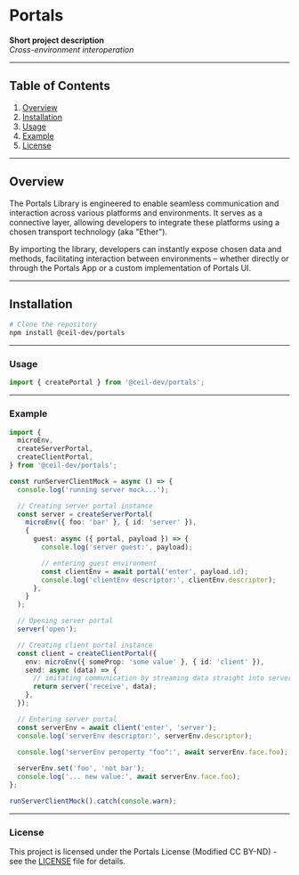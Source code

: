 # Portals

**Short project description**  
_Cross-environment interoperation_

---

## Table of Contents

1. [Overview](#overview)
2. [Installation](#installation)
3. [Usage](#usage)
4. [Example](#example)
5. [License](#license)

---

## Overview

The Portals Library is engineered to enable seamless communication and interaction across various platforms and environments. It serves as a connective layer, allowing developers to integrate these platforms using a chosen transport technology (aka "Ether").

By importing the library, developers can instantly expose chosen data and methods, facilitating interaction between environments – whether directly or through the Portals App or a custom implementation of Portals UI.

---

## Installation

```bash
# Clone the repository
npm install @ceil-dev/portals
```

---

### Usage

```javascript
import { createPortal } from '@ceil-dev/portals';
```

---

### Example

```typescript
import {
  microEnv,
  createServerPortal,
  createClientPortal,
} from '@ceil-dev/portals';

const runServerClientMock = async () => {
  console.log('running server mock...');

  // Creating server portal instance
  const server = createServerPortal(
    microEnv({ foo: 'bar' }, { id: 'server' }),
    {
      guest: async ({ portal, payload }) => {
        console.log('server guest:', payload);

        // entering guest environment
        const clientEnv = await portal('enter', payload.id);
        console.log('clientEnv descriptor:', clientEnv.descriptor);
      },
    }
  );

  // Opening server portal
  server('open');

  // Creating client portal instance
  const client = createClientPortal({
    env: microEnv({ someProp: 'some value' }, { id: 'client' }),
    send: async (data) => {
      // imitating communication by streaming data straight into server portal
      return server('receive', data);
    },
  });

  // Entering server portal
  const serverEnv = await client('enter', 'server');
  console.log('serverEnv descriptor:', serverEnv.descriptor);

  console.log('serverEnv peroperty "foo":', await serverEnv.face.foo);
  
  serverEnv.set('foo', 'not bar');
  console.log('... new value:', await serverEnv.face.foo);
};

runServerClientMock().catch(console.warn);
```

---

### License

This project is licensed under the Portals License (Modified CC BY-ND) - see the [LICENSE](LICENSE) file for details.
